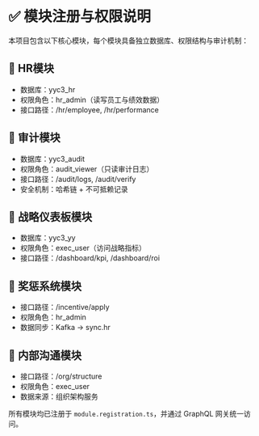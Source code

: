 # ✅ 模块注册与权限说明

本项目包含以下核心模块，每个模块具备独立数据库、权限结构与审计机制：

## 🔹 HR模块
- 数据库：yyc3_hr
- 权限角色：hr_admin（读写员工与绩效数据）
- 接口路径：/hr/employee, /hr/performance

## 🔹 审计模块
- 数据库：yyc3_audit
- 权限角色：audit_viewer（只读审计日志）
- 接口路径：/audit/logs, /audit/verify
- 安全机制：哈希链 + 不可抵赖记录

## 🔹 战略仪表板模块
- 数据库：yyc3_yy
- 权限角色：exec_user（访问战略指标）
- 接口路径：/dashboard/kpi, /dashboard/roi

## 🔹 奖惩系统模块
- 接口路径：/incentive/apply
- 权限角色：hr_admin
- 数据同步：Kafka → sync.hr

## 🔹 内部沟通模块
- 接口路径：/org/structure
- 权限角色：exec_user
- 数据来源：组织架构服务

所有模块均已注册于 `module.registration.ts`，并通过 GraphQL 网关统一访问。
